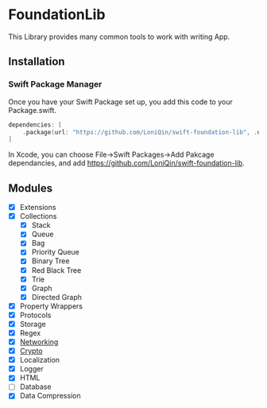 # FoundationLib

This Library provides many common tools to work with writing App.

## Installation

### Swift Package Manager

Once you have your Swift Package set up, you add this code to your Package.swift.

```swift
dependencies: [
    .package(url: "https://github.com/LoniQin/swift-foundation-lib", .upToNextMajor(from: "1.0.0"))
]
```

In Xcode, you can choose File->Swift Packages->Add Pakcage dependancies, and add https://github.com/LoniQin/swift-foundation-lib.


## Modules
- [x] Extensions
- [x] Collections
    - [x] Stack
    - [x] Queue
    - [x] Bag
    - [x] Priority Queue
    - [x] Binary Tree
    - [x] Red Black Tree
    - [x] Trie
    - [x] Graph
    - [x] Directed Graph
- [x] Property Wrappers
- [x] Protocols
- [x] Storage
- [x] Regex
- [x] [Networking](https://github.com/LoniQin/swift-foundation-lib/blob/master/docs/networking.md)
- [x] [Crypto](https://github.com/LoniQin/swift-foundation-lib/blob/master/docs/crypto.md)
- [x] Localization
- [x] Logger
- [x] HTML
- [ ] Database
- [x] Data Compression
